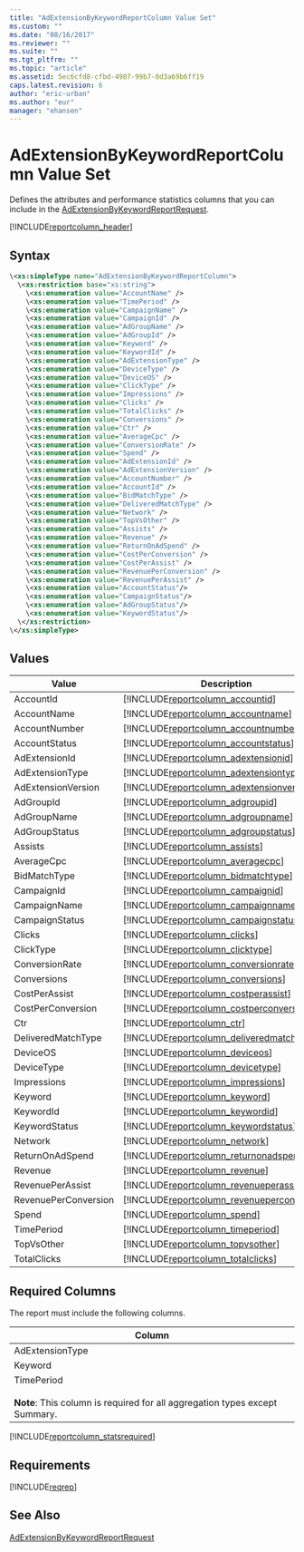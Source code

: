```yaml
---
title: "AdExtensionByKeywordReportColumn Value Set"
ms.custom: ""
ms.date: "08/16/2017"
ms.reviewer: ""
ms.suite: ""
ms.tgt_pltfrm: ""
ms.topic: "article"
ms.assetid: 5ec6cfd8-cfbd-4907-99b7-0d3a69b6ff19
caps.latest.revision: 6
author: "eric-urban"
ms.author: "eur"
manager: "ehansen"
---
```

# AdExtensionByKeywordReportColumn Value Set
Defines the attributes and performance statistics columns that you can include in the [AdExtensionByKeywordReportRequest](../reporting-api/adextensionbykeywordreportrequest-data-object.md).

[!INCLUDE[reportcolumn_header](../reporting-api/includes/reportcolumn-header.md)]
## Syntax

```xml
\<xs:simpleType name="AdExtensionByKeywordReportColumn">
  \<xs:restriction base="xs:string">
    \<xs:enumeration value="AccountName" />
    \<xs:enumeration value="TimePeriod" />
    \<xs:enumeration value="CampaignName" />
    \<xs:enumeration value="CampaignId" />
    \<xs:enumeration value="AdGroupName" />
    \<xs:enumeration value="AdGroupId" />
    \<xs:enumeration value="Keyword" />
    \<xs:enumeration value="KeywordId" />
    \<xs:enumeration value="AdExtensionType" />
    \<xs:enumeration value="DeviceType" />
    \<xs:enumeration value="DeviceOS" />
    \<xs:enumeration value="ClickType" />
    \<xs:enumeration value="Impressions" />
    \<xs:enumeration value="Clicks" />
    \<xs:enumeration value="TotalClicks" />
    \<xs:enumeration value="Conversions" />
    \<xs:enumeration value="Ctr" />
    \<xs:enumeration value="AverageCpc" />
    \<xs:enumeration value="ConversionRate" />
    \<xs:enumeration value="Spend" />
    \<xs:enumeration value="AdExtensionId" />
    \<xs:enumeration value="AdExtensionVersion" />
    \<xs:enumeration value="AccountNumber" />
    \<xs:enumeration value="AccountId" />
    \<xs:enumeration value="BidMatchType" />
    \<xs:enumeration value="DeliveredMatchType" />
    \<xs:enumeration value="Network" />
    \<xs:enumeration value="TopVsOther" />
    \<xs:enumeration value="Assists" />
    \<xs:enumeration value="Revenue" />
    \<xs:enumeration value="ReturnOnAdSpend" />
    \<xs:enumeration value="CostPerConversion" />
    \<xs:enumeration value="CostPerAssist" />
    \<xs:enumeration value="RevenuePerConversion" />
    \<xs:enumeration value="RevenuePerAssist" />
    \<xs:enumeration value="AccountStatus"/>
    \<xs:enumeration value="CampaignStatus"/> 
    \<xs:enumeration value="AdGroupStatus"/>
    \<xs:enumeration value="KeywordStatus"/>
  \</xs:restriction>
\</xs:simpleType>
```

## Values

|Value|Description|
|---------|---------------|
|AccountId|[!INCLUDE[reportcolumn_accountid](../reporting-api/includes/reportcolumn-accountid.md)]|
|AccountName|[!INCLUDE[reportcolumn_accountname](../reporting-api/includes/reportcolumn-accountname.md)]|
|AccountNumber|[!INCLUDE[reportcolumn_accountnumber](../reporting-api/includes/reportcolumn-accountnumber.md)]|
|AccountStatus|[!INCLUDE[reportcolumn_accountstatus](../reporting-api/includes/reportcolumn-accountstatus.md)]|
|AdExtensionId|[!INCLUDE[reportcolumn_adextensionid](../reporting-api/includes/reportcolumn-adextensionid.md)]|
|AdExtensionType|[!INCLUDE[reportcolumn_adextensiontype](../reporting-api/includes/reportcolumn-adextensiontype.md)]|
|AdExtensionVersion|[!INCLUDE[reportcolumn_adextensionversion](../reporting-api/includes/reportcolumn-adextensionversion.md)]|
|AdGroupId|[!INCLUDE[reportcolumn_adgroupid](../reporting-api/includes/reportcolumn-adgroupid.md)]|
|AdGroupName|[!INCLUDE[reportcolumn_adgroupname](../reporting-api/includes/reportcolumn-adgroupname.md)]|
|AdGroupStatus|[!INCLUDE[reportcolumn_adgroupstatus](../reporting-api/includes/reportcolumn-adgroupstatus.md)]|
|Assists|[!INCLUDE[reportcolumn_assists](../reporting-api/includes/reportcolumn-assists.md)]|
|AverageCpc|[!INCLUDE[reportcolumn_averagecpc](../reporting-api/includes/reportcolumn-averagecpc.md)]|
|BidMatchType|[!INCLUDE[reportcolumn_bidmatchtype](../reporting-api/includes/reportcolumn-bidmatchtype.md)]|
|CampaignId|[!INCLUDE[reportcolumn_campaignid](../reporting-api/includes/reportcolumn-campaignid.md)]|
|CampaignName|[!INCLUDE[reportcolumn_campaignname](../reporting-api/includes/reportcolumn-campaignname.md)]|
|CampaignStatus|[!INCLUDE[reportcolumn_campaignstatus](../reporting-api/includes/reportcolumn-campaignstatus.md)]|
|Clicks|[!INCLUDE[reportcolumn_clicks](../reporting-api/includes/reportcolumn-clicks.md)]|
|ClickType|[!INCLUDE[reportcolumn_clicktype](../reporting-api/includes/reportcolumn-clicktype.md)]|
|ConversionRate|[!INCLUDE[reportcolumn_conversionrate](../reporting-api/includes/reportcolumn-conversionrate.md)]|
|Conversions|[!INCLUDE[reportcolumn_conversions](../reporting-api/includes/reportcolumn-conversions.md)]|
|CostPerAssist|[!INCLUDE[reportcolumn_costperassist](../reporting-api/includes/reportcolumn-costperassist.md)]|
|CostPerConversion|[!INCLUDE[reportcolumn_costperconversion](../reporting-api/includes/reportcolumn-costperconversion.md)]|
|Ctr|[!INCLUDE[reportcolumn_ctr](../reporting-api/includes/reportcolumn-ctr.md)]|
|DeliveredMatchType|[!INCLUDE[reportcolumn_deliveredmatchtype](../reporting-api/includes/reportcolumn-deliveredmatchtype.md)]|
|DeviceOS|[!INCLUDE[reportcolumn_deviceos](../reporting-api/includes/reportcolumn-deviceos.md)]|
|DeviceType|[!INCLUDE[reportcolumn_devicetype](../reporting-api/includes/reportcolumn-devicetype.md)]|
|Impressions|[!INCLUDE[reportcolumn_impressions](../reporting-api/includes/reportcolumn-impressions.md)]|
|Keyword|[!INCLUDE[reportcolumn_keyword](../reporting-api/includes/reportcolumn-keyword.md)]|
|KeywordId|[!INCLUDE[reportcolumn_keywordid](../reporting-api/includes/reportcolumn-keywordid.md)]|
|KeywordStatus|[!INCLUDE[reportcolumn_keywordstatus](../reporting-api/includes/reportcolumn-keywordstatus.md)]|
|Network|[!INCLUDE[reportcolumn_network](../reporting-api/includes/reportcolumn-network.md)]|
|ReturnOnAdSpend|[!INCLUDE[reportcolumn_returnonadspend](../reporting-api/includes/reportcolumn-returnonadspend.md)]|
|Revenue|[!INCLUDE[reportcolumn_revenue](../reporting-api/includes/reportcolumn-revenue.md)]|
|RevenuePerAssist|[!INCLUDE[reportcolumn_revenueperassist](../reporting-api/includes/reportcolumn-revenueperassist.md)]|
|RevenuePerConversion|[!INCLUDE[reportcolumn_revenueperconversion](../reporting-api/includes/reportcolumn-revenueperconversion.md)]|
|Spend|[!INCLUDE[reportcolumn_spend](../reporting-api/includes/reportcolumn-spend.md)]|
|TimePeriod|[!INCLUDE[reportcolumn_timeperiod](../reporting-api/includes/reportcolumn-timeperiod.md)]|
|TopVsOther|[!INCLUDE[reportcolumn_topvsother](../reporting-api/includes/reportcolumn-topvsother.md)]|
|TotalClicks|[!INCLUDE[reportcolumn_totalclicks](../reporting-api/includes/reportcolumn-totalclicks.md)]|

## <a name="requiredcolumns"></a>Required Columns
The report must include the following columns.

|Column|
|----------|
|AdExtensionType|
|Keyword|
|TimePeriod<br /><br />**Note**: This column is required for all aggregation types except Summary.|
[!INCLUDE[reportcolumn_statsrequired](../reporting-api/includes/reportcolumn-statsrequired.md)]
## Requirements
[!INCLUDE[reqrep](../reporting-api/includes/reqrep.md)]
## See Also
[AdExtensionByKeywordReportRequest](../reporting-api/adextensionbykeywordreportrequest-data-object.md)

